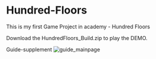 # Hundred-Floors
This is my first Game Project in academy - Hundred Floors

Download the HundredFloors_Build.zip to play the DEMO.

Guide-supplement
![guide_mainpage](https://user-images.githubusercontent.com/96476682/176462353-03099e82-b0e9-469e-b37f-ba5f4e6f7782.jpg)
